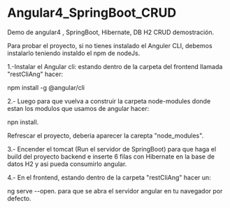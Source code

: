 # Angular4_SpringBoot_CRUD
Demo de angular4 , SpringBoot, Hibernate, DB H2 CRUD demostración.

Para probar el proyecto, si no tienes instalado el Anguler CLI, debemos instalarlo teniendo instaldo el npm de nodeJs.

1.-Instalar el Angular cli:
estando dentro de la carpeta del frontend llamada "restCliAng" hacer:

npm install -g @angular/cli

2.- Luego para que vuelva a construir la carpeta node-modules donde estan los modulos que usamos de angular hacer:

npn install.

Refrescar el proyecto, deberia aparecer la carepta "node_modules".

3.- Encender el tomcat (Run el servidor de SpringBoot)  para que haga el build del proyecto backend e inserte 6 filas con Hibernate en la base de datos H2 y asi pueda consumirlo angular.

4.- En el frontend, estando dentro de la carpeta "restCliAng" hacer un:

ng serve --open. para que se abra el servidor angular en tu navegador por defecto.

